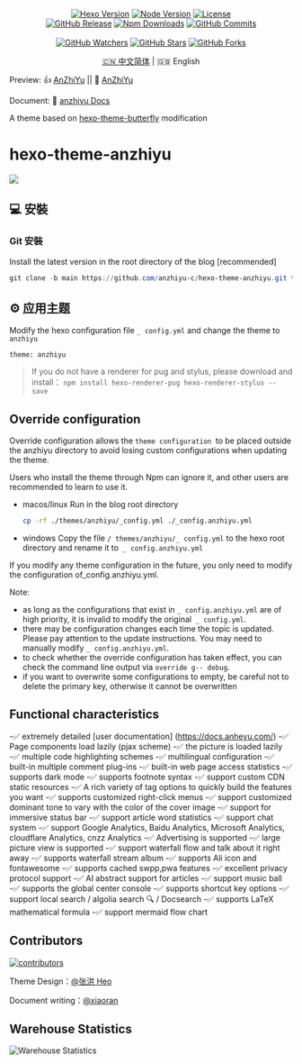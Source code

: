 <p align="center">
  <a title="Hexo Version" target="_blank" href="https://hexo.io/zh-cn/"><img alt="Hexo Version" src="https://img.shields.io/badge/Hexo-%3E%3D%205.0-orange?style=flat"></a>
  <a title="Node Version" target="_blank" href="https://nodejs.org/zh-cn/"><img alt="Node Version" src="https://img.shields.io/badge/Node-%3E%3D%2010.13.0-yellowgreen?style=flat"></a>
  <a title="License" target="_blank" href="https://github.com/anzhiyu-c/hexo-theme-anzhiyu/blob/master/LICENSE"><img alt="License" src="https://img.shields.io/github/license/anzhiyu-c/hexo-theme-anzhiyu.svg?style=flat"></a>
  <br>
  <a title="GitHub Release" target="_blank" href="https://github.com/anzhiyu-c/hexo-theme-anzhiyu/releases"><img alt="GitHub Release" src="https://img.shields.io/github/v/release/anzhiyu-c/hexo-theme-anzhiyu?style=flat"></a>
  <a title="Npm Downloads" target="_blank" href="https://www.npmjs.com/package/hexo-theme-anzhiyu"><img alt="Npm Downloads" src="https://img.shields.io/npm/dt/hexo-theme-anzhiyu?color=red&label=npm"></a>
  <a title="GitHub Commits" target="_blank" href="https://github.com/anzhiyu-c/hexo-theme-anzhiyu/commits/master"><img alt="GitHub Commits" src="https://img.shields.io/github/commit-activity/m/anzhiyu-c/hexo-theme-anzhiyu.svg?style=flat&color=brightgreen&label=commits"></a>
  <br><br>
  <a title="GitHub Watchers" target="_blank" href="https://github.com/anzhiyu-c/hexo-theme-anzhiyu/watchers"><img alt="GitHub Watchers" src="https://img.shields.io/github/watchers/anzhiyu-c/hexo-theme-anzhiyu.svg?label=Watchers&style=social"></a>  
  <a title="GitHub Stars" target="_blank" href="https://github.com/anzhiyu-c/hexo-theme-anzhiyu/stargazers"><img alt="GitHub Stars" src="https://img.shields.io/github/stars/anzhiyu-c/hexo-theme-anzhiyu.svg?label=Stars&style=social"></a>  
  <a title="GitHub Forks" target="_blank" href="https://github.com/anzhiyu-c/hexo-theme-anzhiyu/network/members"><img alt="GitHub Forks" src="https://img.shields.io/github/forks/anzhiyu-c/hexo-theme-anzhiyu.svg?label=Forks&style=social"></a>  
</p>

<p align="center"><a title="中文" href="/README.md">🇨🇳 中文简体</a> | 🇬🇧 English</p>

Preview: 👍 [AnZhiYu](https://blog.anheyu.com/) || 🤞 [AnZhiYu](https://index.anheyu.com/)

Document: 📖 [anzhiyu Docs](https://docs.anheyu.com/)

A theme based on [hexo-theme-butterfly](https://github.com/jerryc127/hexo-theme-butterfly) modification

# hexo-theme-anzhiyu

![](https://bu.dusays.com/2023/07/24/64bdcbfe96762.webp)

## 💻 安裝

### Git 安裝

Install the latest version in the root directory of the blog [recommended]

```powershell
git clone -b main https://github.com/anzhiyu-c/hexo-theme-anzhiyu.git themes/anzhiyu
```

## ⚙ 应用主题

Modify the hexo configuration file `_ config.yml` and change the theme to `anzhiyu`

```
theme: anzhiyu
```

> If you do not have a renderer for pug and stylus, please download and install： `npm install hexo-renderer-pug hexo-renderer-stylus --save`

## Override configuration

Override configuration allows the `theme configuration `to be placed outside the anzhiyu directory to avoid losing custom configurations when updating the theme.

Users who install the theme through Npm can ignore it, and other users are recommended to learn to use it.

- macos/linux
  Run in the blog root directory
  ```bash
  cp -rf ./themes/anzhiyu/_config.yml ./_config.anzhiyu.yml
  ```

- windows
  Copy the file `/ themes/anzhiyu/_ config.yml` to the hexo root directory and rename it to` _ config.anzhiyu.yml`

If you modify any theme configuration in the future, you only need to modify the configuration of_config.anzhiyu.yml.

Note:
  - as long as the configurations that exist in `_ config.anzhiyu.yml` are of high priority, it is invalid to modify the original` _ config.yml`.
  - there may be configuration changes each time the topic is updated. Please pay attention to the update instructions. You may need to manually modify `_ config.anzhiyu.yml`.
  - to check whether the override configuration has taken effect, you can check the command line output via `override g-- debug`.
  - if you want to overwrite some configurations to empty, be careful not to delete the primary key, otherwise it cannot be overwritten

## Functional characteristics

-✅ extremely detailed [user documentation] (https://docs.anheyu.com/)
-✅ Page components load lazily (pjax scheme)
-✅ the picture is loaded lazily
-✅ multiple code highlighting schemes
-✅ multilingual configuration
-✅ built-in multiple comment plug-ins
-✅ built-in web page access statistics
-✅ supports dark mode
-✅ supports footnote syntax
-✅ support custom CDN static resources
-✅ A rich variety of tag options to quickly build the features you want
-✅ supports customized right-click menus
-✅ support customized dominant tone to vary with the color of the cover image
-✅ support for immersive status bar
-✅ support article word statistics
-✅ support chat system
-✅ support Google Analytics, Baidu Analytics, Microsoft Analytics, cloudflare Analytics, cnzz Analytics
-✅ Advertising is supported
-✅ large picture view is supported
-✅ support waterfall flow and talk about it right away
-✅ supports waterfall stream album
-✅ supports Ali icon and fontawesome
-✅ supports cached swpp,pwa features
-✅ excellent privacy protocol support
-✅ AI abstract support for articles
-✅ support music ball
-✅ supports the global center console
-✅ supports shortcut key options
-✅ support local search / algolia search 🔍 / Docsearch
-✅ supports LaTeX mathematical formula
-✅ support mermaid flow chart

## Contributors

[![contributors](https://opencollective.com/hexo-theme-anzhiyu/contributors.svg?width=890&button=false)](https://github.com/anzhiyu-c/hexo-theme-anzhiyu/)

Theme Design：[@张洪 Heo](https://github.com/zhheo)

Document writing：[@xiaoran](https://github.com/xiaoran)

## Warehouse Statistics

![Warehouse Statistics](https://repobeats.axiom.co/api/embed/60fcf455cd02123aebe6249deabf8d48e3debcae.svg "Repobeats analytics image")
